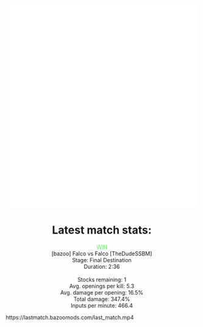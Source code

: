 <div align="center">
    <img src="https://github.com/nachoverdon/nachoverdon/blob/master/profile.svg" width="838" height="530"/>
<!--START_SECTION:slippi_stats-->
<div>
<h1>Latest match stats:</h1>
<p>
<span style="color: #5f5;">WIN</span>
<br>
<span>[bazoo] Falco vs Falco [TheDudeSSBM]</span>
<br>
<span>Stage: Final Destination</span>
<br>
<span>Duration: 2:36</span>
<br>
<br>
<span>Stocks remaining: 1</span><br>
<span>Avg. openings per kill: 5.3</span>
<br>
<span>Avg. damage per opening: 16.5%</span>
<br>
<span>Total damage: 347.4%</span>
<br>
<span>Inputs per minute: 466.4</span>
<br>
</p>
</div>
<!--END_SECTION:slippi_stats-->
</div>
https://lastmatch.bazoomods.com/last_match.mp4
